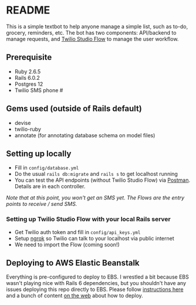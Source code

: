 # README

This is a simple textbot to help anyone manage a simple list, such as to-do, grocery, reminders, etc. The bot has two components: API/backend to manage requests, and [Twilio Studio Flow](https://www.twilio.com/docs/studio) to manage the user workflow.

## Prerequisite
* Ruby 2.6.5
* Rails 6.0.2
* Postgres 12
* Twilio SMS phone #

## Gems used (outside of Rails default)
* devise
* twilio-ruby
* annotate (for annotating database schema on model files)

## Setting up locally
* Fill in `config/database.yml`
* Do the usual `rails db:migrate` and `rails s` to get localhost running
* You can test the API endpoints (without Twilio Studio Flow) via [Postman](https://www.postman.com/). Details are in each controller.

*Note that at this point, you won't get an SMS yet. The Flows are the entry points to receive / send SMS.*

### Setting up Twilio Studio Flow with your local Rails server
* Get Twilio auth token and fill in `config/api_keys.yml`
* Setup [ngrok](https://ngrok.com/) so Twilio can talk to your localhost via public internet
* We need to import the Flow (coming soon!)


## Deploying to AWS Elastic Beanstalk
Everything is pre-configured to deploy to EBS. I wrestled a bit because EBS wasn't playing nice with Rails 6 dependencies, but you shouldn't have any issues deploying this repo directly to EBS. Please follow [instructions here](https://docs.aws.amazon.com/elasticbeanstalk/latest/dg/ruby-rails-tutorial.html) and a bunch of content [on the web](https://www.google.com/search?q=rails+6+elastic+beanstalk) about how to deploy. 
